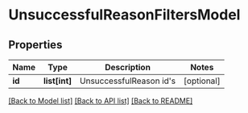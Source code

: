 # UnsuccessfulReasonFiltersModel

## Properties
Name | Type | Description | Notes
------------ | ------------- | ------------- | -------------
**id** | **list[int]** | UnsuccessfulReason id&#39;s | [optional] 

[[Back to Model list]](../README.md#documentation-for-models) [[Back to API list]](../README.md#documentation-for-api-endpoints) [[Back to README]](../README.md)


